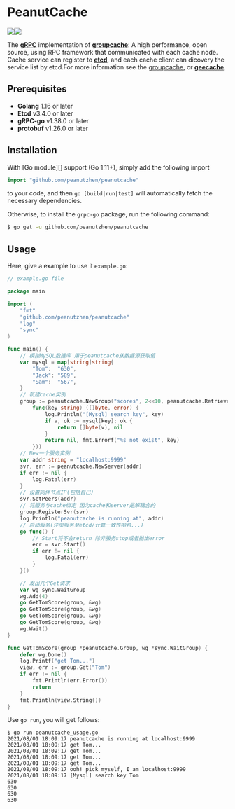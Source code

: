# PeanutCache

![](https://img.shields.io/badge/license-MIT-blue)![](https://img.shields.io/github/stars/peanutzhen/peanutcache?style=plastic)

The [**gRPC**](https://github.com/grpc/grpc-go) implementation of [**groupcache**](https://github.com/golang/groupcache): A high performance, open source, using RPC framework that  communicated with each cache node. Cache service can register to [**etcd**](https://github.com/etcd-io/etcd), and each cache client can dicovery the service list by etcd.For more information see the [groupcache](https://github.com/golang/groupcache), or [**geecache**](https://geektutu.com/post/geecache.html).

## Prerequisites

- **Golang** 1.16 or later
- **Etcd** v3.4.0 or later
- **gRPC-go** v1.38.0 or later
- **protobuf** v1.26.0 or later

## Installation

With [Go module][] support (Go 1.11+), simply add the following import

```go
import "github.com/peanutzhen/peanutcache"
```

to your code, and then `go [build|run|test]` will automatically fetch the necessary dependencies.

Otherwise, to install the `grpc-go` package, run the following command:

```bash
$ go get -u github.com/peanutzhen/peanutcache
```

## Usage

Here, give a example to use it `example.go`:

```go
// example.go file

package main

import (
	"fmt"
	"github.com/peanutzhen/peanutcache"
	"log"
	"sync"
)

func main() {
	// 模拟MySQL数据库 用于peanutcache从数据源获取值
	var mysql = map[string]string{
		"Tom":  "630",
		"Jack": "589",
		"Sam":  "567",
	}
	// 新建cache实例
	group := peanutcache.NewGroup("scores", 2<<10, peanutcache.RetrieverFunc(
		func(key string) ([]byte, error) {
			log.Println("[Mysql] search key", key)
			if v, ok := mysql[key]; ok {
				return []byte(v), nil
			}
			return nil, fmt.Errorf("%s not exist", key)
		}))
	// New一个服务实例
	var addr string = "localhost:9999"
	svr, err := peanutcache.NewServer(addr)
	if err != nil {
		log.Fatal(err)
	}
	// 设置同伴节点IP(包括自己)
	svr.SetPeers(addr)
	// 将服务与cache绑定 因为cache和server是解耦合的
	group.RegisterSvr(svr)
	log.Println("peanutcache is running at", addr)
	// 启动服务(注册服务至etcd/计算一致性哈希...)
	go func() {
		// Start将不会return 除非服务stop或者抛出error
		err = svr.Start()
		if err != nil {
			log.Fatal(err)
		}
	}()

	// 发出几个Get请求
	var wg sync.WaitGroup
	wg.Add(4)
	go GetTomScore(group, &wg)
	go GetTomScore(group, &wg)
	go GetTomScore(group, &wg)
	go GetTomScore(group, &wg)
	wg.Wait()
}

func GetTomScore(group *peanutcache.Group, wg *sync.WaitGroup) {
	defer wg.Done()
	log.Printf("get Tom...")
	view, err := group.Get("Tom")
	if err != nil {
		fmt.Println(err.Error())
		return
	}
	fmt.Println(view.String())
}
```
Use `go run`, you will get follows:

```console
$ go run peanutcache_usage.go
2021/08/01 18:09:17 peanutcache is running at localhost:9999
2021/08/01 18:09:17 get Tom...
2021/08/01 18:09:17 get Tom...
2021/08/01 18:09:17 get Tom...
2021/08/01 18:09:17 get Tom...
2021/08/01 18:09:17 ooh! pick myself, I am localhost:9999
2021/08/01 18:09:17 [Mysql] search key Tom
630
630
630
630
```

